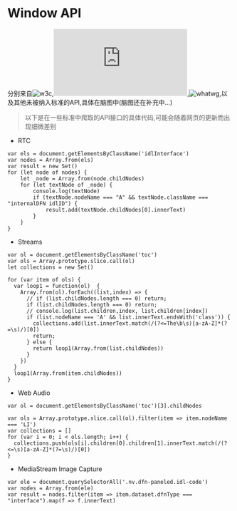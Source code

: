 # Window API

分别来自![w3c](http://w3c.org/),![ecma](https://www.ecma-international.org/ecma-262/10.0/index.html#Title),![whatwg](https://spec.whatwg.org/),以及其他未被纳入标准的API,具体在脑图中(脑图还在补充中...)

> 以下是在一些标准中爬取的API接口的具体代码,可能会随着网页的更新而出现细微差别

- RTC

```code
var els = document.getElementsByClassName('idlInterface')
var nodes = Array.from(els)
var result = new Set()
for (let node of nodes) {
    let _node = Array.from(node.childNodes)
    for (let textNode of _node) {
        console.log(textNode)
        if (textNode.nodeName === "A" && textNode.className === "internalDFN idlID") {
            result.add(textNode.childNodes[0].innerText)
        }
    }
}
```

- Streams

```code
var ol = document.getElementsByClassName('toc')
var ols = Array.prototype.slice.call(ol)
let collections = new Set()

for (var item of ols) {
  var loop1 = function(ol)  {
    Array.from(ol).forEach((list,index) => {
      // if (list.childNodes.length === 0) return;
      if (list.childNodes.length === 0) return;
      // console.log(list.children,index, list.children[index])
      if (list.nodeName === 'A' && list.innerText.endsWith('class')) {
        collections.add(list.innerText.match(/(?<=The\b\s)[a-zA-Z]*(?=\s)/)[0])
        return;
      } else {
        return loop1(Array.from(list.childNodes))
      }
    })
  }
  loop1(Array.from(item.childNodes))
}
```

-  Web Audio

```code
var ol = document.getElementsByClassName('toc')[3].childNodes

var ols = Array.prototype.slice.call(ol).filter(item => item.nodeName === 'LI')
var collections = []
for (var i = 0; i < ols.length; i++) {
  collections.push(ols[i].children[0].children[1].innerText.match(/(?<=\s)[a-zA-Z]*(?=\s)/)[0])
}
```

- MediaStream Image Capture

```code
var ele = document.querySelectorAll('.nv.dfn-paneled.idl-code')
var nodes = Array.from(ele)
var result = nodes.filter(item => item.dataset.dfnType === "interface").map(f => f.innerText)
```